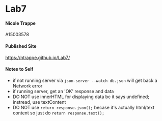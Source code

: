 # Lab7
#### Nicole Trappe
A15003578

#### Published Site
https://ntrappe.github.io/Lab7/

#### Notes to Self
- if not running server via `json-server --watch db.json` will get back a Network error
- if running server, get an 'OK' response and data
- DO NOT use innerHTML for displaying data bc it says undefined; instread, use textContent
- DO NOT use `return response.json();` becase it's actually html/text content so just do `return response.text();`